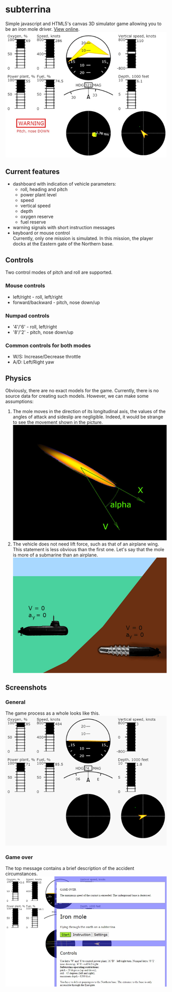 # subterrina
Simple javascript and HTML5's canvas 3D simulator game allowing you to be an iron mole driver. [View online](https://yeryomin1.github.io/subterrina/).
![](images/screen.jpg "")
## Current features
* dashboard with indication of vehicle parameters:
  * roll, heading and pitch
  * power plant level 
  * speed
  * vertical speed
  * depth
  * oxygen reserve
  * fuel reserve
* warning signals with short instruction messages
* keyboard or mouse control  
Currently, only one mission is simulated. In this mission, the player docks at the Eastern gate of the Northern base.
## Controls
Two control modes of pitch and roll are supported.
### Mouse controls
* left/right - roll, left/right
* forward/backward - pitch, nose down/up
### Numpad controls
* '4'/'6' - roll, left/right
* '8'/'2' - pitch, nose down/up
### Common controls for both modes
* W/S: Increase/Decrease throttle
* A/D: Left/Right yaw
## Physics
Obviously, there are no exact models for the game. Currently, there is no source data for creating such models. However, we can make some assumptions:
1. The mole moves in the direction of its longitudinal axis, the values of the angles of attack and sideslip are negligible. Indeed, it would be strange to see the movement shown in the picture.
![](images/velocity.jpg "")
2. The vehicle does not need lift force, such as that of an airplane wing. This statement is less obvious than the first one. Let's say that the mole is more of a submarine than an airplane.
![](images/velocity_accel.jpg "")
## Screenshots
### General
The game process as a whole looks like this.
![](images/play.gif "")
### Game over
The top message contains a brief description of the accident circumstances.
![](images/game_over_screen.jpg "")